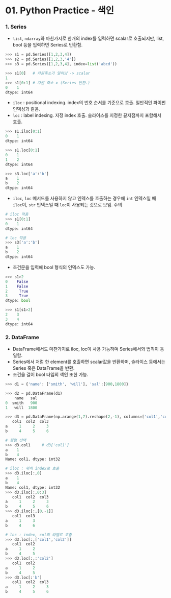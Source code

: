 # 01. Python Practice - 색인



### 1. Series

- `list`, `ndarray`와 마찬가지로 한개의 index를 입력하면 scalar로 호출되지만, list, bool 등을 입력하면 Series로 반환함.

```python
>>> s1 = pd.Series([1,2,3,4])
>>> s2 = pd.Series([1,2,3,'4'])
>>> s3 = pd.Series([1,2,3,4], index=list('abcd'))

>>> s1[0] 	# 차원축소가 일어남 -> scalar   
1 
>>> s1[0:1] # 차원 축소 x (Series 반환.)
0    1
dtype: int64
```



- `iloc` : positional indexing. index의 번호 순서를 기준으로 호출. 일반적인 파이썬 인덱싱과 같음.
- `loc`  : label indexing. 지정 index 호출. 슬라이스를 지정한 끝지점까지 포함해서 호출.

```python
>>> s1.iloc[0:1]
0    1
dtype: int64

>>> s1.loc[0:1]
0    1
1    2
dtype: int64

>>> s3.loc['a':'b']
a    1
b    2
dtype: int64
```
- `iloc`, `loc` 메서드를 사용하지 않고 인덱스를 호출하는 경우에 `int` 인덱스일 때 `iloc`이, `str` 인덱스일 때 `loc`이 사용되는 것으로 보임. 주의
```python
# iloc 적용
>>> s1[0:1]
0    1
dtype: int64

# loc 적용
>>> s3['a':'b']
a    1
b    2
dtype: int64
```

- 조건문을 입력해 bool 형식의 인덱스도 가능.

```python
>>> s1>2
0    False
1    False
2     True
3     True
dtype: bool

>>> s1[s1>2]
2    3
3    4
dtype: int64
```





### 2. DataFrame

- DataFrame에서도 마찬가지로 iloc, loc이 사용 가능하며 Series에서와 법칙이 동일함.
- Series에서 처럼 한 element를 호출하면 scalar값을 반환하며, 슬라이스 등에서는 Series 혹은 DataFrame을 반환.
- 조건을 걸어 bool 타입의 색인 또한 가능.

```python
>>> d1 = {'name': ['smith', 'will'], 'sal':[900,1800]}

>>> d2 = pd.DataFrame(d1)
    name   sal
0  smith   900
1   will  1800

>>> d3 = pd.DataFrame(np.arange(1,7).reshape(2,-1), columns=['col1','col2','col3'], index=['a','b'])
   col1  col2  col3
a     1     2     3
b     4     5     6

# 컬럼 선택
>>> d3.col1     # d3['col1']
a    1
b    4
Name: col1, dtype: int32

# iloc : 위치 index로 호출
>>> d3.iloc[:,0]
a    1
b    4
Name: col1, dtype: int32
>>> d3.iloc[:,0:3]
   col1  col2  col3
a     1     2     3
b     4     5     6
>>> d3.iloc[:,[0,-1]]
   col1  col3
a     1     3
b     4     6

# loc : index, col의 라벨로 호출
>>> d3.loc[:,['col1','col2']]
   col1  col2
a     1     2
b     4     5
>>> d3.loc[:,:'col2']
   col1  col2
a     1     2
b     4     5
>>> d3.loc[:'b']
   col1  col2  col3
a     1     2     3
b     4     5     6
```

